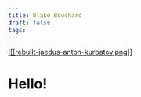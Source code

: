 ```yaml
---
title: Blake Bouchard
draft: false
tags:
---
```

[![[rebuilt-jaedus-anton-kurbatov.png]]](https://www.deviantart.com/antonkurbatov/art/Rebuilt-Jaedus-756835629)
# Hello!
